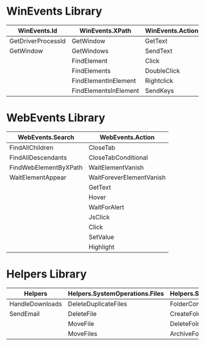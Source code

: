 # WinEvents Library								
								
WinEvents.Id	|	WinEvents.XPath	|	WinEvents.Action				
 --- 	|	 --- 	|	 --- 				
GetDriverProcessId	|	GetWindow	|	GetText				
GetWindow	|	GetWindows	|	SendText				
	|	FindElement	|	Click				
	|	FindElements	|	DoubleClick				
	|	FindElementInElement	|	Rightclick				
	|	FindElementsInElement	|	SendKeys				
								
# WebEvents Library								
WebEvents.Search	|	WebEvents.Action						
--- 	|	--- 						
FindAllChildren	|	CloseTab						
FindAllDescendants	|	CloseTabConditional						
FindWebElementByXPath	|	WaitElementVanish						
WaitElementAppear	|	WaitForeverElementVanish						
	|	GetText						
	|	Hover						
	|	WaitForAlert						
	|	JsClick						
	|	Click						
	|	SetValue						
	|	Highlight						
								
# Helpers Library								
Helpers	|	Helpers.SystemOperations.Files	|	Helpers.SystemOperations.Folders	|	Helpers.SAP	|	Helpers.Excel
--- 	|	--- 	|	--- 	|	--- 	|	--- 
HandleDownloads	|	DeleteDuplicateFiles	|	FolderContainsFiles	|	OpenSession	|	WorksheetToDataTable
SendEmail	|	DeleteFile	|	CreateFolder	|		|	
	|	MoveFile	|	DeleteFolder	|		|	
	|	MoveFiles	|	ArchiveFolder	|		|	
